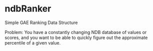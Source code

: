 ndbRanker
=========

Simple GAE Ranking Data Structure

Problem: You have a constantly changing NDB database of values or scores,
and you want to be able to quickly figure out the approximate percentile
of a given value.